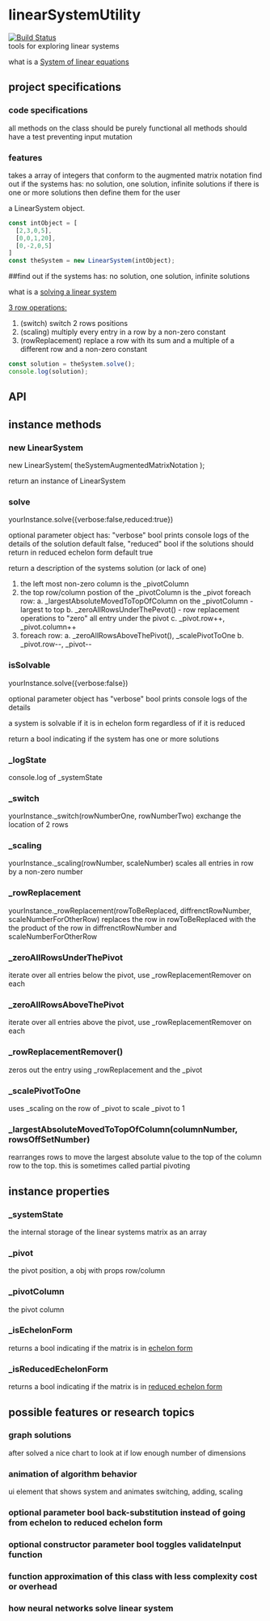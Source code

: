 # linearSystemUtility

[![Build Status](https://travis-ci.org/DylanKojiCheslin/linearSystemUtility.svg?branch=master)](https://travis-ci.org/DylanKojiCheslin/linearSystemUtility)  
tools for exploring linear systems

what is a [System of linear equations](https://en.wikipedia.org/wiki/System_of_linear_equations "System_of_linear_equations")

## project specifications

### code specifications
all methods on the class should be purely functional
all methods should have a test preventing input mutation

### features
takes a array of integers that conform to the augmented matrix notation
find out if the systems has: no solution, one solution, infinite solutions
if there is one or more solutions then define them for the user

a LinearSystem object.

```javascript
const intObject = [
  [2,3,0,5],
  [0,0,1,20],
  [0,-2,0,5]
]
const theSystem = new LinearSystem(intObject);
```

##find out if the systems has: no solution, one solution, infinite solutions

what is a [solving a linear system](https://en.wikipedia.org/wiki/Augmented_matrix#Solution_of_a_linear_system "solving_a_System_of_linear_equations")

[3 row operations:](https://en.wikipedia.org/wiki/Elementary_matrix#Operations "matrix_Operations")

1. (switch) switch 2 rows positions
2. (scaling) multiply every entry in a row by a non-zero constant
3. (rowReplacement) replace a row with its sum and a multiple of a different row and a non-zero constant


```javascript
const solution = theSystem.solve();
console.log(solution);
```

## API

## instance methods

### new LinearSystem
new LinearSystem( theSystemAugmentedMatrixNotation );

return an instance of LinearSystem

### solve
  yourInstance.solve({verbose:false,reduced:true})

optional parameter object has:
"verbose" bool prints console logs of the details of the solution default false,
"reduced" bool if the solutions should return in reduced echelon form default true

return a description of the systems solution (or lack of one)

1. the left most non-zero column is the _pivotColumn
2. the top row/column postion of the _pivotColumn is the _pivot
foreach row:
a. _largestAbsoluteMovedToTopOfColumn on the _pivotColumn - largest to top
b. _zeroAllRowsUnderThePevot() - row replacement operations to "zero" all entry under the pivot
c. _pivot.row++, _pivot.column++
3. foreach row:
a. _zeroAllRowsAboveThePivot(), _scalePivotToOne
b. _pivot.row--, _pivot--

### isSolvable
yourInstance.solve({verbose:false})

optional parameter object has "verbose" bool
prints console logs of the details

a system is solvable if it is in echelon form regardless of if it is reduced

return a bool indicating if the system has one or more solutions

### _logState

console.log of _systemState

### _switch
yourInstance._switch(rowNumberOne, rowNumberTwo)
exchange the location of 2 rows

### _scaling
yourInstance._scaling(rowNumber, scaleNumber)
scales all entries in row by a non-zero number

### _rowReplacement
yourInstance._rowReplacement(rowToBeReplaced, diffrenctRowNumber, scaleNumberForOtherRow)
replaces the row in rowToBeReplaced with the the product of the row in diffrenctRowNumber and scaleNumberForOtherRow

### _zeroAllRowsUnderThePivot
iterate over all entries below the pivot, use _rowReplacementRemover on each

### _zeroAllRowsAboveThePivot
iterate over all entries above the pivot, use _rowReplacementRemover on each

### _rowReplacementRemover()
zeros out the entry using _rowReplacement and the _pivot

### _scalePivotToOne
uses _scaling on the row of _pivot to scale _pivot to 1

### _largestAbsoluteMovedToTopOfColumn(columnNumber, rowsOffSetNumber)
rearranges rows to move the largest absolute value to the top of the column row to the top.
this is sometimes called partial pivoting

## instance properties

### _systemState
the internal storage of the linear systems matrix as an array

### _pivot
the pivot position, a obj with props row/column

### _pivotColumn
the pivot column

### _isEchelonForm
returns a bool indicating if the matrix is in [echelon form](https://en.wikipedia.org/wiki/Row_echelon_form "etchlon_Form")

### _isReducedEchelonForm
returns a bool indicating if the matrix is in [reduced echelon form](https://en.wikipedia.org/wiki/Row_echelon_form#Reduced_row_echelon_form "reduced_echelon_form")

## possible features or research topics

### graph solutions
after solved a nice chart to look at if low enough number of dimensions

### animation of algorithm behavior
ui element that shows system and animates switching, adding, scaling

### optional parameter bool back-substitution instead of going from echelon to reduced echelon form

### optional constructor parameter bool toggles validateInput function

### function approximation of this class with less complexity cost or overhead

### how neural networks solve linear system
